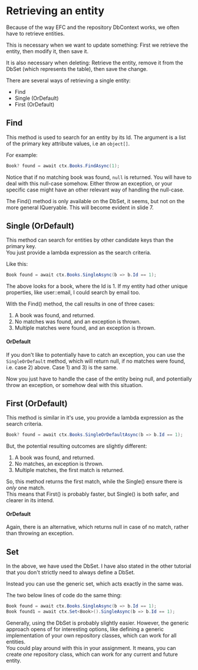 # Retrieving an entity

Because of the way EFC and the repository DbContext works, we often have to retrieve entities.

This is necessary when we want to update something: First we retrieve the entity, then modify it, then save it.

It is also necessary when deleting: Retrieve the entity, remove it from the DbSet (which represents the table), then save the change.

There are several ways of retrieving a single entity:

* Find
* Single (OrDefault)
* First (OrDefault)

## Find
This method is used to search for an entity by its Id. The argument is a list of the primary key attribute values, i.e an `object[]`.

For example:

```csharp
Book? found = await ctx.Books.FindAsync(1);
```

Notice that if no matching book was found, `null` is returned. You will have to deal with this null-case somehow.
Either throw an exception, or your specific case might have an other relevant way of handling the null-case.

The Find() method is only available on the DbSet, it seems, but not on the more general IQueryable. This will become evident in slide 7.

## Single (OrDefault)
This method can search for entities by other candidate keys than the primary key.\
You just provide a lambda expression as the search criteria.

Like this:

```csharp
Book found = await ctx.Books.SingleAsync(b => b.Id == 1);
```

The above looks for a book, where the Id is 1. If my entity had other unique properties, like user::email, I could search by email too.

With the Find() method, the call results in one of three cases:
1) A book was found, and returned.
2) No matches was found, and an exception is thrown.
3) Multiple matches were found, and an exception is thrown.

#### OrDefault
If you don't like to potentially have to catch an exception, 
you can use the `SingleOrDefault` method,
which will return null, if no matches were found, i.e. case 2) above. Case 1) and 3) is the same.

Now you just have to handle the case of the entity being null, and potentially throw an exception, or somehow deal with this situation.

## First (OrDefault)
This method is similar in it's use, you provide a lambda expression as the search criteria.

```csharp
Book? found = await ctx.Books.SingleOrDefaultAsync(b => b.Id == 1);
```

But, the potential resulting outcomes are slightly different:
1) A book was found, and returned.
2) No matches, an exception is thrown.
3) Multiple matches, the first match is returned.

So, this method returns the first match, while the Single() ensure there is _only_ one match.\
This means that First() is probably faster, but Single() is both safer, and clearer in its intend.

#### OrDefault
Again, there is an alternative, which returns null in case of no match, rather than throwing an exception.

## Set<T>
In the above, we have used the DbSet. I have also stated in the other tutorial that you don't strictly need to always define a DbSet.

Instead you can use the generic set, which acts exactly in the same was.

The two below lines of code do the same thing:

```csharp
Book found = await ctx.Books.SingleAsync(b => b.Id == 1);
Book found1 = await ctx.Set<Book>().SingleAsync(b => b.Id == 1);
```

Generally, using the DbSet is probably slightly easier. However, the generic approach opens of for interesting options, like defining a generic implementation of your own repository classes, which can work for all entities.\
You could play around with this in your assignment. It means, you can create _one_ repository class, which can work for any current and future entity.